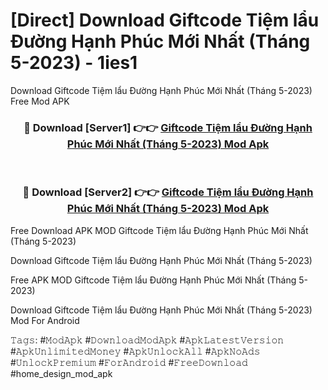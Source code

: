 # [Direct] Download Giftcode Tiệm lẩu Đường Hạnh Phúc Mới Nhất (Tháng 5-2023) - 1ies1
Download Giftcode Tiệm lẩu Đường Hạnh Phúc Mới Nhất (Tháng 5-2023) Free Mod APK

<div align="center">
<h3>🔴 Download [Server1] 👉👉 <a href="https://apk-comot.site?title=Giftcode_Tiệm_lẩu_Đường_Hạnh_Phúc_Mới_Nhất_(Tháng_5-2023)">Giftcode Tiệm lẩu Đường Hạnh Phúc Mới Nhất (Tháng 5-2023) Mod Apk</a></h3><br>

<h3>🔴 Download [Server2] 👉👉 <a href="https://apk-comot.site?title=Giftcode_Tiệm_lẩu_Đường_Hạnh_Phúc_Mới_Nhất_(Tháng_5-2023)">Giftcode Tiệm lẩu Đường Hạnh Phúc Mới Nhất (Tháng 5-2023) Mod Apk</a></h3>
</div>


Free Download APK MOD Giftcode Tiệm lẩu Đường Hạnh Phúc Mới Nhất (Tháng 5-2023)

Download Giftcode Tiệm lẩu Đường Hạnh Phúc Mới Nhất (Tháng 5-2023) 

Free APK MOD Giftcode Tiệm lẩu Đường Hạnh Phúc Mới Nhất (Tháng 5-2023) 

Download Giftcode Tiệm lẩu Đường Hạnh Phúc Mới Nhất (Tháng 5-2023) Mod For Android

𝚃𝚊𝚐𝚜: #𝙼𝚘𝚍𝙰𝚙𝚔 #𝙳𝚘𝚠𝚗𝚕𝚘𝚊𝚍𝙼𝚘𝚍𝙰𝚙𝚔 #𝙰𝚙𝚔𝙻𝚊𝚝𝚎𝚜𝚝𝚅𝚎𝚛𝚜𝚒𝚘𝚗 #𝙰𝚙𝚔𝚄𝚗𝚕𝚒𝚖𝚒𝚝𝚎𝚍𝙼𝚘𝚗𝚎𝚢 #𝙰𝚙𝚔𝚄𝚗𝚕𝚘𝚌𝚔𝙰𝚕𝚕 #𝙰𝚙𝚔𝙽𝚘𝙰𝚍𝚜 #𝚄𝚗𝚕𝚘𝚌𝚔𝙿𝚛𝚎𝚖𝚒𝚞𝚖 #𝙵𝚘𝚛𝙰𝚗𝚍𝚛𝚘𝚒𝚍 #𝙵𝚛𝚎𝚎𝙳𝚘𝚠𝚗𝚕𝚘𝚊𝚍 #home_design_mod_apk